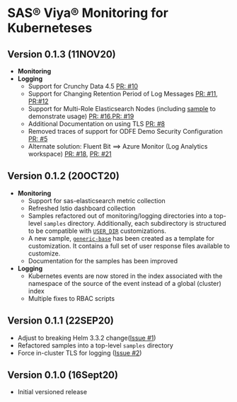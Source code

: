 # SAS® Viya® Monitoring for Kuberneteses

## Version 0.1.3 (11NOV20)
* **Monitoring**
* **Logging**
  * Support for Crunchy Data 4.5 [PR: #10](https://github.com/sassoftware/viya4-monitoring-kubernetes/pull/10)
  * Support for Changing Retention Period of Log Messages [PR: #11](https://github.com/sassoftware/viya4-monitoring-kubernetes/pull/11), [PR:#12](https://github.com/sassoftware/viya4-monitoring-kubernetes/pull/12)
  * Support for Multi-Role Elasticsearch Nodes (including [sample](samples/esmulti/README.md) to demonstrate usage) [PR: #16](https://github.com/sassoftware/viya4-monitoring-kubernetes/pull/16),[PR: #19](https://github.com/sassoftware/viya4-monitoring-kubernetes/pull/19)
  * Additional Documentation on using TLS [PR: #8](https://github.com/sassoftware/viya4-monitoring-kubernetes/pull/8)
  * Removed traces of support for ODFE Demo Security Configuration [PR: #5](https://github.com/sassoftware/viya4-monitoring-kubernetes/pull/5)
  * Alternate solution: Fluent Bit ==> Azure Monitor (Log Analytics workspace) [PR: #18](https://github.com/sassoftware/viya4-monitoring-kubernetes/pull/18), [PR: #21](https://github.com/sassoftware/viya4-monitoring-kubernetes/pull/21)

## Version 0.1.2 (20OCT20)

* **Monitoring**
  * Support for sas-elasticsearch metric collection
  * Refreshed Istio dashboard collection
  * Samples refactored out of monitoring/logging directories into a top-level
  `samples` directory. Additionally, each subdirectory is structured to be
  compatible with [`USER_DIR`](README.md/#customization) customizations.
  * A new sample, [`generic-base`](samples/generic-base) has been created as
  a template for customization. It contains a full set of user response files
  available to customize.
  * Documentation for the samples has been improved
* **Logging**
  * Kubernetes events are now stored in the index associated with the namespace
  of the source of the event instead of a global (cluster) index
  * Multiple fixes to RBAC scripts

## Version 0.1.1 (22SEP20)

* Adjust to breaking Helm 3.3.2 change([Issue #1](https://github.com/sassoftware/viya4-monitoring-kubernetes/issues/1))
* Refactored samples into a top-level `samples` directory
* Force in-cluster TLS for logging ([Issue #2](https://github.com/sassoftware/viya4-monitoring-kubernetes/issues/2))

## Version 0.1.0 (16Sept20)

* Initial versioned release
